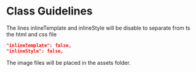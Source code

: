  # Class Guidelines
  
The lines inlineTemplate and inlineStyle will be disable to separate from ts the html and css file  

```json
"inlineTemplate": false,
"inlineStyle": false,
```  

The image files will be placed in the assets folder.  

